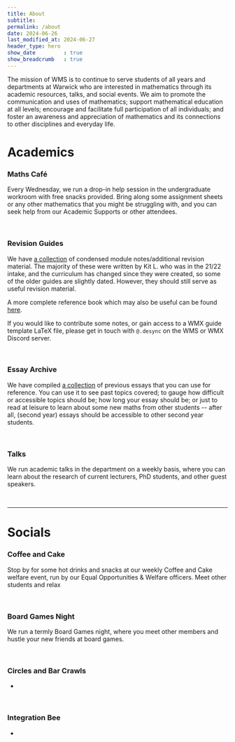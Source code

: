 ```yaml
---
title: About
subtitle: 
permalink: /about
date: 2024-06-26
last_modified_at: 2024-06-27
header_type: hero
show_date         : true
show_breadcrumb   : true
---
```

The mission of WMS is to continue to serve students of all years and departments at Warwick who are interested in mathematics through its academic resources, talks, and social events. We aim to promote the communication and uses of mathematics; support mathematical education at all levels; encourage and facilitate full participation of all individuals; and foster an awareness and appreciation of mathematics and its connections to other disciplines and everyday life.

# Academics

### Maths Café

Every Wednesday, we run a drop-in help session in the undergraduate workroom with free snacks provided. Bring along some assignment sheets or any other mathematics that you might be struggling with, and you can seek help from our Academic Supports or other attendees.

<br/>

### Revision Guides

We have <a href="/module-reviews">a collection</a> of condensed module notes/additional revision material. The majority of these were written by Kit L. who was in the 21/22 intake, and the curriculum has changed since they were created, so some of the older guides are slightly dated. However, they should still serve as useful revision material.

A more complete reference book which may also be useful can be found <a href="https://desyncthethird.github.io/Reference.pdf">here</a>.

If you would like to contribute some notes, or gain access to a WMX guide template LaTeX file, please get in touch with `@.desync` on the WMS or WMX Discord server.

<br/>

### Essay Archive

We have compiled <a href="/essays">a collection</a> of previous essays that you can use for reference. You can use it to see past topics covered; to gauge how difficult or accessible topics should be; how long your essay should be; or just to read at leisure to learn about some new maths from other students -- after all, (second year) essays should be accessible to other second year students.

<br/>

### Talks

We run academic talks in the department on a weekly basis, where you can learn about the research of current lecturers, PhD students, and other guest speakers.

<br/>

---

# Socials

### Coffee and Cake

Stop by for some hot drinks and snacks at our weekly Coffee and Cake welfare event, run by our Equal Opportunities & Welfare officers. Meet other students and relax

<br/>

### Board Games Night

We run a termly Board Games night, where you meet other members and hustle your new friends at board games. 

<br/>

### Circles and Bar Crawls

-

<br/>

### Integration Bee

-

<br/>
